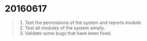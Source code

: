 20160617
===

>1. Test the permissions of the system and reports module.
>2. Test all modules of the system simply.
>3. Validate some bugs that have been fixed.
